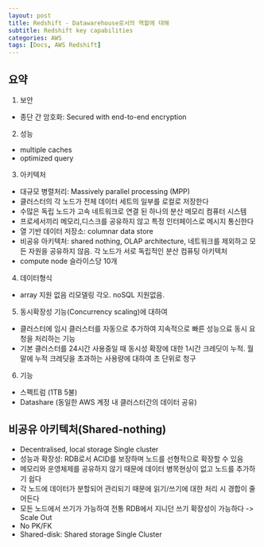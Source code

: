 ```yaml
---
layout: post
title: Redshift - Datawarehouse로서의 역할에 대해
subtitle: Redshift key capabilities
categories: AWS
tags: [Docs, AWS Redshift]
---
```


## 요약

1. 보안
- 종단 간 암호화: Secured with end-to-end encryption

2. 성능
- multiple caches
- optimized query

3. 아키텍처
- 대규모 병렬처리: Massively parallel processing (MPP)
- 클러스터의 각 노드가 전체 데이터 세트의 일부를 로컬로 저장한다
- 수많은 독립 노드가 고속 네트워크로 연결 된 하나의 분산 메모리 컴퓨터 시스템
- 프로세서끼리 메모리,디스크를 공유하지 않고 특정 인터페이스로 메시지 통신한다
- 열 기반 데이터 저장소: columnar data store
- 비공유 아키텍처: shared nothing, OLAP architecture, 네트워크를 제외하고 모든 자원을 공유하지 않음. 각 노드가 서로 독립적인 분산 컴퓨팅 아키텍처
- compute node 슬라이스당 10개

4. 데이터형식
- array 지원 없음 리모델링 각오. noSQL 지원없음. 

5. 동시확장성 기능(Concurrency scaling)에 대하여 
- 클러스터에 임시 클러스터를 자동으로 추가하여 지속적으로 빠른 성능으료 동시 요청을 처리하는 기능
- 기본 클러스터를 24시간 사용중일 때 동시성 확장에 대한 1시간 크레딧이 누적. 월말에 누적 크레딧을 초과하는 사용량에 대하여 초 단위로 청구

6. 기능
- 스펙트럼 (1TB 5불)
- Datashare (동일한 AWS 계정 내 클러스터간의 데이터 공유)


## 비공유 아키텍처(Shared-nothing)
- Decentralised, local storage Single cluster
- 성능과 확장성: RDB로서 ACID를 보장하며 노드를 선형적으로 확장할 수 있음
- 메모리와 운영체제를 공유하지 않기 때문에 데이터 병목현상이 없고 노드를 추가하기 쉽다
- 각 노드에 데이터가 분할되어 관리되기 때문에 읽기/쓰기에 대한 처리 시 경합이 줄어든다
- 모든 노드에서 쓰기가 가능하여 전통 RDB에서 지니던 쓰기 확장성이 가능하다 -> Scale Out
- No PK/FK 
- Shared-disk: Shared storage Single Cluster

